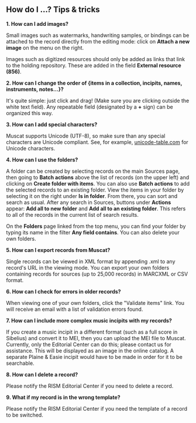 ## How do I ...? Tips & tricks

**1. How can I add images?**

Small images such as watermarks, handwriting samples, or bindings can be attached to the record directly from the
editing mode: click on **Attach a new image** on the menu on the right.

Images such as digitized resources should only be added as links that link to the holding repository. These are added in
the field **External resource (856)**.

**2. How can I change the order of {items in a collection, incipits, names, instruments, notes...}?**

It's quite simple: just click and drag! (Make sure you are clicking outside the white text field). Any repeatable
field (designated by a **+** sign) can be organized this way.

**3. How can I add special characters?**

Muscat supports Unicode (UTF-8), so make sure than any special characters are Unicode compliant. See, for
example, [unicode-table.com](https://unicode-table.com/) for Unicode characters.

**4. How can I use the folders?**

A folder can be created by selecting records on the main Sources page, then going to **Batch actions** above the list of
records (on the upper left) and clicking on **Create folder with items**. You can also use **Batch actions** to add the
selected records to an existing folder. View the items in your folder by selecting it on the right under **Is in
folder**. From there, you can sort and search as usual. After any search in Sources, buttons under **Actions**
appear: **Add all to new folder** and **Add all to an existing folder**. This refers to all of the records in the
current list of search results.

On the **Folders** page linked from the top menu, you can find your folder by typing its name in the filter **Any field
contains**. You can also delete your own folders.

**5. How can I export records from Muscat?**

Single records can be viewed in XML format by appending .xml to any record's URL in the viewing mode. You can export
your own folders containing records for sources (up to 25,000 records) in MARCXML or CSV format.

**6. How can I check for errors in older records?**

When viewing one of your own folders, click the "Validate items" link. You will receive an email with a list of
validation errors found.

**7. How can I include more complex music incipits with my records?**

If you create a music incipit in a different format (such as a full score in Sibelius) and convert it to MEI, then you
can upload the MEI file to Muscat. Currently, only the Editorial Center can do this; please contact us for assistance.
This will be displayed as an image in the online catalog. A separate Plaine & Easie incipit would have to be made in
order for it to be searchable.

**8. How can I delete a record?**

Please notify the RISM Editorial Center if you need to delete a record.

**9. What if my record is in the wrong template?**

Please notify the RISM Editorial Center if you need the template of a record to be switched.
